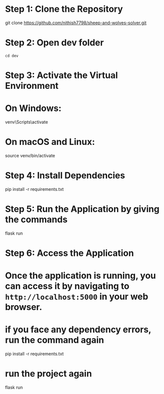 # Step 1: Clone the Repository
git clone https://github.com/nithish7798/sheep-and-wolves-solver.git

# Step 2: Open dev folder
    cd dev


# Step 3: Activate the Virtual Environment
# On Windows:
venv\Scripts\activate
# On macOS and Linux:
source venv/bin/activate

# Step 4: Install Dependencies
pip install -r requirements.txt

# Step 5: Run the Application by giving the commands
flask run

# Step 6: Access the Application
# Once the application is running, you can access it by navigating to `http://localhost:5000` in your web browser.


# if you face any dependency errors, run the command again
pip install -r requirements.txt

# run the project again
flask run
